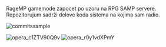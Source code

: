 RageMP gamemode zapocet po uzoru na RPG SAMP servere.
Repozitorujum sadrži delove koda sistema na kojima sam radio.

![commitssample](https://user-images.githubusercontent.com/62745467/114451734-e0fec900-9bd7-11eb-8c06-c46027eeece7.png)

![opera_c1ZTV90Q9v](https://user-images.githubusercontent.com/62745467/114451839-0095f180-9bd8-11eb-9dc4-208a2087f7b3.png)
![opera_r0y1vdXPmY](https://user-images.githubusercontent.com/62745467/114451843-012e8800-9bd8-11eb-8868-4e461c5b2ab6.png)

